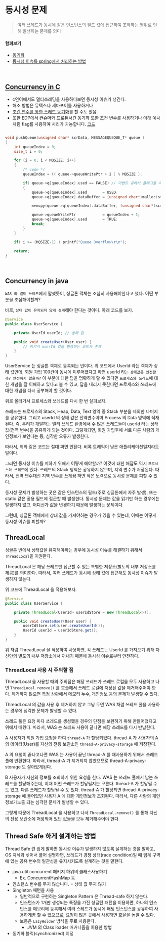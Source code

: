 # 동시성 문제

> 여러 쓰레드가 동시에 같은 인스턴스의 필드 값에 접근하여 조작하는 행위로 인해 발생하는 문제를 의미

#### 함께보기
- [동기화](https://github.com/t0e8r1r4y/blogContents/blob/main/OSConcepts/ProcessSynchronization.md)
- [동시성 이슈를 spring에서 처리하는 방법](https://www.inflearn.com/course/%EB%8F%99%EC%8B%9C%EC%84%B1%EC%9D%B4%EC%8A%88-%EC%9E%AC%EA%B3%A0%EC%8B%9C%EC%8A%A4%ED%85%9C#curriculum)

<br/>

## [Concurrency in C](https://www.classes.cs.uchicago.edu/archive/2018/spring/12300-1/lab6.html)
- c언어에서도 멀티쓰레딩을 사용하다보면 동시성 이슈가 생긴다.
- 해소 방법은 뮤텍스나 세마포어를 사용하거나
- [조건 변수를 통한 스레드 동기화](https://reakwon.tistory.com/99)를 할 수도 있음.
- 또한 EDP에서 컨슈머와 프로듀서간 동기화 또한 조건 변수를 사용하거나 아래 예시처럼 flag를 사용하여 처리가 가능합니다. [코드 ](https://github.com/t0e8r1r4y/C-CPLUS/blob/main/AsynchronousCProgramming/client/MessageQueue.c)
```C

void pushQueue(unsigned char* scrData, MESSAGEQUEQUE_T* queue )
{
    int queueIndex = 0;
    size_t i = 0;

    for (i = 0; i < MQSIZE; i++)
    {
        /* code */
        queueIndex = (( queue->queueWritePtr + i ) % MQSIZE );

        if( queue->q[queueIndex].used == FALSE) // 이벤트 큐에서 플래그를 처리한 부분
        {
            queue->q[queueIndex].used       = USED;
            queue->q[queueIndex].dataBuffer = (unsigned char*)malloc(strlen((const char *)scrData) +1 );

            memcpy(queue->q[queueIndex].dataBuffer, (unsigned char*)scrData, strlen((const char *)scrData) +1);

            queue->queueWritePtr            = queueIndex + 1;
            queue->q[queueIndex].used       = TRUE;
            break;
        }
    }

    if( i >= (MQSIZE-1) ) printf("Queue Overflow\r\n");
    
    return;
}
```

<br/>


## Concurrency in java

`WAS 와 멀티 쓰레드`에서 말했듯이, 싱글톤 객체는 조심히 사용해야한다고 했다. 어떤 부분을 조심해야할까?

바로, `상태 값이 유지되지 않게 설계`해야 한다는 것이다. 아래 코드를 보자.

```java
@Service
public class UserService {

    private UserId userId; // 상태 값

    public void createUser(User user) {
        // 여기서 userId 값을 변경하는 코드가 존재
    }
}
```

UserService 는 싱글톤 객체로 등록되는 빈이다. 위 코드에서 UserId 라는 객체가 상태 값인데, 회원 가입 100건이 동시에 이루어졌다고 하면 userId 라는 `상태값은 안전할까? 안전하지 않을까?` 이 부분에 대한 답을 명확하게 할 수 있다면 `프로세스와 쓰레드`에 대한 개념을 잘 이해하고 있다고 볼 수 있고, 답을 내리지 못한다면 프로세스와 쓰레드에 대한 개념을 다시 공부해야 할 것이다.

위로 올라가서 프로세스와 쓰레드를 다시 한 번 살펴보자.

쓰레드는 프로세스의 Stack, Heap, Data, Text 영역 중 Stack 부분을 제외한 나머지를 공유한다. 그리고 userId 의 상태 값은 전역변수이며 Process 의 Data 영역에 적재된다. 즉, 우리가 개발하는 멀티 쓰레드 환경에서 수 많은 쓰레드들이 userId 라는 상태 값(전역 변수)을 공유하게 되는 것이다. 그렇게되면, 회원 가입후에 서로 다른 사람의 개인정보가 보인다는 등, 심각한 오류가 발생한다.

따라서, 위와 같은 코드는 절대 짜면 안된다. 비록 트래픽이 낮은 애플리케이션일지라도 말이다.

그러면 동시성 이슈를 피하기 위해서 어떻게 해야할까? 이것에 대한 해답도 역시 `프로세스와 쓰레드`에 있다. 쓰레드의 Stack 영역은 공유하지 않으며, 지역 변수가 저장된다. 따라서, 전역 변수대신 지역 변수를 쓰게끔 하면 적은 노력으로 동시성 문제를 피할 수 있다.

동시성 문제가 발생하는 곳은 같은 인스턴스의 필드(주로 싱글톤에서 자주 발생), 또는 static 같은 공용 필드에 접근할 때 발생한다. 동시성 문제는 값을 읽기만 하는 경우에는 발생하지 않고, 어디선가 값을 변경하기 때문에 발생하는 문제이다.

그런데, 싱글톤 객체에서 상태 값을 가져야하는 경우가 있을 수 있는데, 이때는 어떻게 동시성 이슈를 피할까? 

## ThreadLocal

싱글톤 빈에서 상태값을 유지해야하는 경우에 동시성 이슈를 해결하기 위해서 `ThreadLocal`을 지원한다. 

ThreadLocal 은 해당 쓰레드만 접근할 수 있는 특별한 저장소(별도의 내부 저장소를 제공)를 의미한다. 따라서, 여러 쓰레드가 동시에 상태 값에 접근해도 동시성 이슈가 발생하지 않는다.

위 코드에 ThreadLocal 을 적용해보자.

```java
@Service
public class UserService {

    private ThreadLocal<UserId> userIdStore = new ThreadLocal<>(); 

    public void createUser(User user) {
        userIdStore.set(user.createUserId());
        UserId userId = userIdStore.get();
    }
}
```

위 처럼 ThreadLocal 을 적용하여 사용하면, 각 쓰레드는 UserId 를 가져오기 위해 자신만의 별도의 내부 저장소에서 꺼내기 때문에 동시성 이슈로부터 안전하다.

### ThreadLocal 사용 시 주의할 점

ThreadLocal 을 사용할 때의 주의점은 해당 쓰레드가 쓰레드 로컬을 모두 사용하고 나면 `ThreadLocal.remove()` 를 호출해서 쓰레드 로컬에 저장된 값을 제거해주어야 한다. 제거하지 않으면 특정 상황에서 메모리 누수, 개인정보 등의 문제가 발생할 수 있다.

ThreadLocal 의 값을 사용 후 제거하지 않고 그냥 두면 WAS 처럼 쓰레드 풀을 사용하는 경우에 심각한 문제가 발생할 수 있다.

쓰레드 풀은 요청 마다 쓰레드를 생성했을 경우의 단점을 보완하기 위해 만들어졌다고 위에서 배웠다. 따라서, WAS 는 쓰레드 사용이 끝나면 해당 쓰레드를 다시 반납한다.

A 사용자가 회원 가입 요청을 하여 `thread-A` 가 할당되었다. thread-A 가 사용자의 A 의 데이터(User)를 자신의 전용 보관소인 `thread-A-privacy-storage` 에 저장한다.

A 의 요청이 끝나고나면 WAS 는 사용이 끝난 thread-A 를 재사용하기 위해서 쓰레드 풀에 반환한다.
따라서, thread-A 가 제거되지 않았으므로 thread-A-privacy-storage 도 살아있게된다.

B 사용자가 자신의 정보를 조회하기 위한 요청을 한다. WAS 는 쓰레드 풀에서 남는 쓰레드를 할당해주는데, 이때 어떤 쓰레드가 할당될지는 모른다. thread-A 가 할당될 수도 있고, 다른 쓰레드가 할당될 수 도 있다. thread-A 가 할당되면 thread-A-privacy-storage 에 들어있던 사용자 A 에 대한 개인정보가 조회된다. 따라서, 다른 사람의 개인정보가노출 되는 심각한 문제가 발생할 수 있다.

그렇게 때문에 ThreadLocal 을 사용하고 나서 `ThreadLocal.remove()` 를 통해 자신의 전용 보관소에 저장되어 있던 값들을 모두 제거해주어야 한다.

## Thread Safe 하게 설계하는 방법

Thread Safe 란 쉽게 말하면 동시성 이슈가 발생하지 않도록 설계하는 것을 말하고, OS 지식과 섞어서 풀어 설명하면, 쓰레드가 경쟁 상태(race condition)일 때 임계 구역에 있는 공유 변수의 일관성을 유지시키도록 설계하는 것을 말한다.

- java.util.concurrent 패키지 하위의 클래스사용하기
    - Ex. ConcurrentHashMap 등
- 인스턴스 변수를 두지 않습니다. = 상태 값 두지 않기
- Singleton 패턴을 사용
    - 일반적으로 구현하는 Singleton Pattern 은 Thread-safe 하지 않는다.
    - 인스턴스가 1개만 생성되는 특징을 가진 싱글턴 패턴을 이용하면, 하나의 인스턴스를 메모리에 등록해서 여러 스레드가 동시에 해당 인스턴스를 공유하여 사용하게끔 할 수 있으므로, 요청이 많은 곳에서 사용하면 효율을 높일 수 있다.
    - 보통은 `LazyHolder` 방식을 주로 사용한다.
        - JVM 의 Class loader 매커니즘을 이용한 방법
- 동기화 블럭(synchronized) 지정
